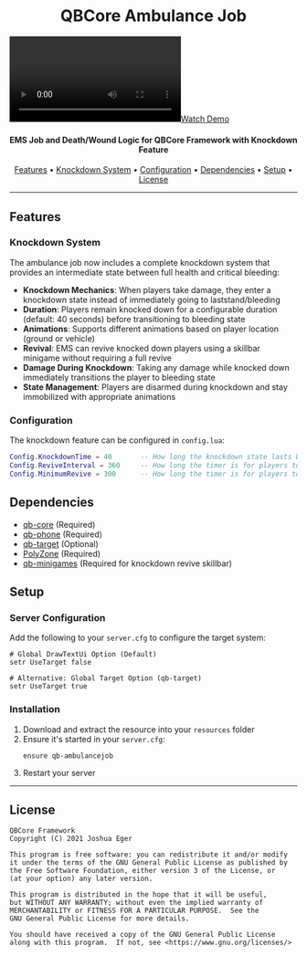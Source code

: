 <h1 align="center">
  QBCore Ambulance Job
  <br>
</h1>

[![Watch Demo](https://r2.fivemanage.com/mCsNNhSbyC8uNtlPhbsr0/2025-10-3118-26-58.mp4)](https://r2.fivemanage.com/mCsNNhSbyC8uNtlPhbsr0/2025-10-3118-26-58.mp4)

<h4 align="center">EMS Job and Death/Wound Logic for QBCore Framework with Knockdown Feature</h4>

<p align="center">
  <a href="#features">Features</a> •
  <a href="#knockdown-system">Knockdown System</a> •
  <a href="#configuration">Configuration</a> •
  <a href="#dependencies">Dependencies</a> •
  <a href="#setup">Setup</a> •
  <a href="#license">License</a>
</p>

---

## Features

### Knockdown System

The ambulance job now includes a complete knockdown system that provides an intermediate state between full health and critical bleeding:

- **Knockdown Mechanics**: When players take damage, they enter a knockdown state instead of immediately going to laststand/bleeding
- **Duration**: Players remain knocked down for a configurable duration (default: 40 seconds) before transitioning to bleeding state
- **Animations**: Supports different animations based on player location (ground or vehicle)
- **Revival**: EMS can revive knocked down players using a skillbar minigame without requiring a full revive
- **Damage During Knockdown**: Taking any damage while knocked down immediately transitions the player to bleeding state
- **State Management**: Players are disarmed during knockdown and stay immobilized with appropriate animations

### Configuration

The knockdown feature can be configured in `config.lua`:

```lua
Config.KnockdownTime = 40       -- How long the knockdown state lasts before going to bleeding state
Config.ReviveInterval = 360     -- How long the timer is for players to revive a player in laststand
Config.MinimumRevive = 300      -- How long the timer is for players to revive a player in laststand
```

## Dependencies

- [qb-core](https://github.com/qbcore-framework/qb-core) (Required)
- [qb-phone](https://github.com/qbcore-framework/qb-phone) (Required)
- [qb-target](https://github.com/BerkieBb/qb-target) (Optional)
- [PolyZone](https://github.com/mkafrin/PolyZone) (Required)
- [qb-minigames](https://github.com/qbcore-framework/qb-minigames) (Required for knockdown revive skillbar)

## Setup

### Server Configuration

Add the following to your `server.cfg` to configure the target system:

```
# Global DrawTextUi Option (Default)
setr UseTarget false

# Alternative: Global Target Option (qb-target)
setr UseTarget true
```

### Installation

1. Download and extract the resource into your `resources` folder
2. Ensure it's started in your `server.cfg`:
   ```
   ensure qb-ambulancejob
   ```
3. Restart your server

---

## License

    QBCore Framework
    Copyright (C) 2021 Joshua Eger

    This program is free software: you can redistribute it and/or modify
    it under the terms of the GNU General Public License as published by
    the Free Software Foundation, either version 3 of the License, or
    (at your option) any later version.

    This program is distributed in the hope that it will be useful,
    but WITHOUT ANY WARRANTY; without even the implied warranty of
    MERCHANTABILITY or FITNESS FOR A PARTICULAR PURPOSE.  See the
    GNU General Public License for more details.

    You should have received a copy of the GNU General Public License
    along with this program.  If not, see <https://www.gnu.org/licenses/>
